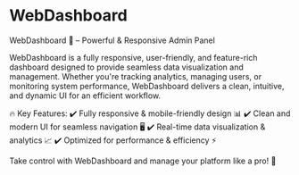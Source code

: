 # WebDashboard

WebDashboard 🚀 – Powerful & Responsive Admin Panel

WebDashboard is a fully responsive, user-friendly, and feature-rich dashboard designed to provide seamless data visualization and management. Whether you're tracking analytics, managing users, or monitoring system performance, WebDashboard delivers a clean, intuitive, and dynamic UI for an efficient workflow.

🔥 Key Features:
✔️ Fully responsive & mobile-friendly design 📊
✔️ Clean and modern UI for seamless navigation 🖥️
✔️ Real-time data visualization & analytics 📈
✔️ Optimized for performance & efficiency ⚡

Take control with WebDashboard and manage your platform like a pro! 🚀